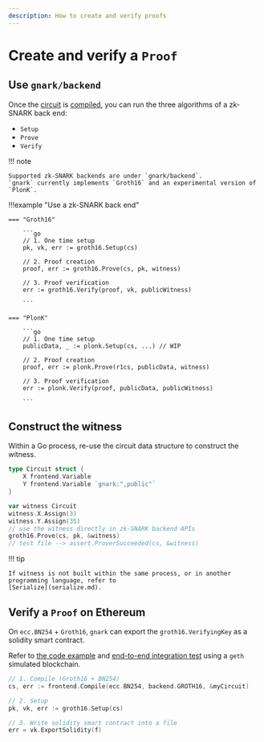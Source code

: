 ```yaml
---
description: How to create and verify proofs
---
```


# Create and verify a `Proof`

## Use `gnark/backend`

Once the [circuit](write/circuit_structure.md) is [compiled](compile.md), you can run the three
algorithms of a zk-SNARK back end:

* `Setup`
* `Prove`
* `Verify`

!!! note

    Supported zk-SNARK backends are under `gnark/backend`.
    `gnark` currently implements `Groth16` and an experimental version of `PlonK`.

!!!example "Use a zk-SNARK back end"

    === "Groth16"

        ```go
        // 1. One time setup
        pk, vk, err := groth16.Setup(cs)

        // 2. Proof creation
        proof, err := groth16.Prove(cs, pk, witness)

        // 3. Proof verification
        err := groth16.Verify(proof, vk, publicWitness)

        ```

    === "PlonK"

        ```go
        // 1. One time setup
        publicData, _ := plonk.Setup(cs, ...) // WIP

        // 2. Proof creation
        proof, err := plonk.Prove(r1cs, publicData, witness)

        // 3. Proof verification
        err := plonk.Verify(proof, publicData, publicWitness)

        ```

## Construct the witness

Within a Go process, re-use the circuit data structure to construct the witness.

```go
type Circuit struct {
    X frontend.Variable
    Y frontend.Variable `gnark:",public"`
}

var witness Circuit
witness.X.Assign(3)
witness.Y.Assign(35)
// use the witness directly in zk-SNARK backend APIs
groth16.Prove(cs, pk, &witness)
// test file --> assert.ProverSucceeded(cs, &witness)
```

!!! tip

    If witness is not built within the same process, or in another programming language, refer to
    [Serialize](serialize.md).

## Verify a `Proof` on Ethereum

On `ecc.BN254` + `Groth16`, `gnark` can export the `groth16.VerifyingKey` as a solidity smart
contract.

Refer to [the code example](https://github.com/ConsenSys/gnark-tests/blob/main/solidity/contract/main.go)
and [end-to-end integration test](https://github.com/ConsenSys/gnark-tests/blob/47873ce8e146c1f74477a15972ec63cbfd73c888/solidity/solidity_test.go#L81)
using a `geth` simulated blockchain.

```go
// 1. Compile (Groth16 + BN254)
cs, err := frontend.Compile(ecc.BN254, backend.GROTH16, &myCircuit)

// 2. Setup
pk, vk, err := groth16.Setup(cs)

// 3. Write solidity smart contract into a file
err = vk.ExportSolidity(f)
```
